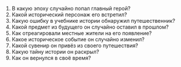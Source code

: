 1. В какую эпоху случайно попал главный герой?
2. Какой исторический персонаж его встретил?
3. Какую ошибку в учебнике истории обнаружил путешественник?
4. Какой предмет из будущего он случайно оставил в прошлом?
5. Как отреагировали местные жители на его появление?
6. Какое историческое событие он случайно изменил?
7. Какой сувенир он привёз из своего путешествия?
8. Какую тайну истории он раскрыл?
9. Как он вернулся в своё время?
